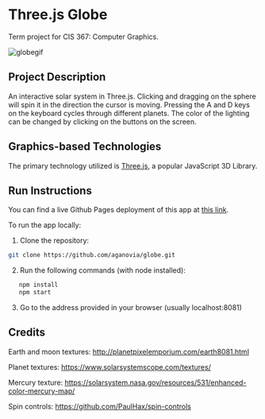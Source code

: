 # Three.js Globe
Term project for CIS 367: Computer Graphics.

![globegif](https://user-images.githubusercontent.com/48222640/164944549-7acb7a37-7c15-4159-973d-45275fcc8cb9.gif)

## Project Description

An interactive solar system in Three.js. Clicking and dragging on the sphere will spin it in the direction the cursor is moving. Pressing the A and D keys on the keyboard cycles through different planets. The color of the lighting can be changed by clicking on the buttons on the screen.

## Graphics-based Technologies

The primary technology utilized is [Three.js](https://threejs.org/), a popular JavaScript 3D Library.

## Run Instructions

You can find a live Github Pages deployment of this app at [this link](https://aganovia.github.io/globe/).

To run the app locally:
1. Clone the repository:
```bash
git clone https://github.com/aganovia/globe.git
```
2. Run the following commands (with node installed):
```bash
   npm install
   npm start
```
3. Go to the address provided in your browser (usually localhost:8081)

## Credits

Earth and moon textures: http://planetpixelemporium.com/earth8081.html 

Planet textures: https://www.solarsystemscope.com/textures/

Mercury texture: https://solarsystem.nasa.gov/resources/531/enhanced-color-mercury-map/ 

Spin controls: https://github.com/PaulHax/spin-controls
